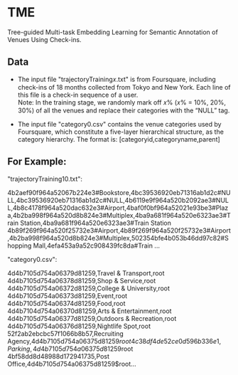 # TME
Tree-guided Multi-task Embedding Learning for Semantic Annotation of Venues Using Check-ins.

## Data
* The input file "trajectoryTraining𝑥.txt" is from Foursquare, including check-ins of 18 months collected from Tokyo and New York. Each line of this file is a check-in sequence of a user.  
Note: In the training stage, we randomly mark off 𝑥% (𝑥% = 10%, 20%, 30%) of all the venues and replace their categories with the “NULL” tag.

* The input file "category0.csv" contains the venue categories used by Foursquare, which constitute a five-layer hierarchical structure, as the category hierarchy. The format is: [categoryid,categoryname,parent]

## For Example: 
"trajectoryTraining10.txt": 

4b2aef90f964a52067b224e3#Bookstore,4bc39536920eb71316ab1d2c#NULL,4bc39536920eb71316ab1d2c#NULL,4b6119e9f964a520b2092ae3#NULL,4b8c4178f964a520dac632e3#Airport,4baf0f0bf964a52021e93be3#Plaza,4b2ba998f964a520d8b824e3#Multiplex,4ba9a681f964a520e6323ae3#Train Station,4ba9a681f964a520e6323ae3#Train Station  
4b89f269f964a520f25732e3#Airport,4b89f269f964a520f25732e3#Airport,4b2ba998f964a520d8b824e3#Multiplex,502354bfe4b053b46dd97c82#Shopping Mall,4efa453a9a52c908439fc8da#Train ...

"category0.csv":

4d4b7105d754a06379d81259,Travel & Transport,root  
4d4b7105d754a06378d81259,Shop & Service,root  
4d4b7105d754a06372d81259,College & University,root  
4d4b7105d754a06373d81259,Event,root  
4d4b7105d754a06374d81259,Food,root  
4d4b7104d754a06370d81259,Arts & Entertainment,root  
4d4b7105d754a06377d81259,Outdoors & Recreation,root  
4d4b7105d754a06376d81259,Nightlife Spot,root  
52f2ab2ebcbc57f1066b8b57,Recruiting Agency,4d4b7105d754a06375d81259$root  
4c38df4de52ce0d596b336e1,Parking,4d4b7105d754a06375d81259$root  
4bf58dd8d48988d172941735,Post Office,4d4b7105d754a06375d81259$root...


